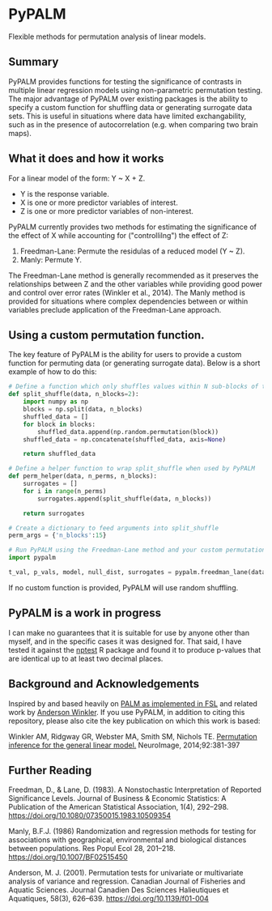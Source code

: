 # PyPALM
Flexible methods for permutation analysis of linear models. 

## Summary
PyPALM provides functions for testing the significance of contrasts in multiple linear regression models using non-parametric permutation testing. The major advantage of PyPALM over existing packages is the ability to specify a custom function for shuffling data or generating surrogate data sets. This is useful in situations where data have limited exchangability, such as in the presence of autocorrelation (e.g. when comparing two brain maps).

## What it does and how it works
For a linear model of the form: Y ~ X + Z.
- Y is the response variable.
- X is one or more predictor variables of interest.
- Z is one or more predictor variables of non-interest.

PyPALM currently provides two methods for estimating the significance of the effect of X while accounting for ("controllilng") the effect of Z:
1. Freedman-Lane: Permute the residulas of a reduced model (Y ~ Z).
2. Manly: Permute Y.

The Freedman-Lane method is generally recommended as it preserves the relationships between Z and the other variables while providing good power and control over error rates (Winkler et al., 2014). The Manly method is provided for situations where complex dependencies between or within variables preclude application of the Freedman-Lane approach. 

## Using a custom permutation function.
The key feature of PyPALM is the ability for users to provide a custom function for permuting data (or generating surrogate data). Below is a short example of how to do this:

```python
# Define a function which only shuffles values within N sub-blocks of the data.
def split_shuffle(data, n_blocks=2):
    import numpy as np
    blocks = np.split(data, n_blocks)
    shuffled_data = []
    for block in blocks:
        shuffled_data.append(np.random.permutation(block))
    shuffled_data = np.concatenate(shuffled_data, axis=None)

    return shuffled_data

# Define a helper function to wrap split_shuffle when used by PyPALM
def perm_helper(data, n_perms, n_blocks):
    surrogates = []
    for i in range(n_perms)
        surrogates.append(split_shuffle(data, n_blocks))

    return surrogates

# Create a dictionary to feed arguments into split_shuffle
perm_args = {'n_blocks':15}

# Run PyPALM using the Freedman-Lane method and your custom permutation function
import pypalm

t_val, p_vals, model, null_dist, surrogates = pypalm.freedman_lane(data_df, 'Yvar', 'Xvar', 'Zvar', stat='tstat', n_perms=10000, perm_func=perm_helper, perm_func_args=perm_args, return_surrogates=True, return_null=True)
```
If no custom function is provided, PyPALM will use random shuffling. 

## PyPALM is a work in progress
I can make no guarantees that it is suitable for use by anyone other than myself, and in the specific cases it was designed for. That said, I have tested it against the [nptest](https://cran.r-project.org/web/packages/nptest/index.html) R package and found it to produce p-values that are identical up to at least two decimal places.

## Background and Acknowledgements
Inspired by and based heavily on [PALM as implemented in FSL](https://fsl.fmrib.ox.ac.uk/fsl/fslwiki/PALM) and related work by [Anderson Winkler](https://github.com/andersonwinkler). If you use PyPALM, in addition to citing this repository, please also cite the key publication on which this work is based:

Winkler AM, Ridgway GR, Webster MA, Smith SM, Nichols TE. [Permutation inference for the general linear model.](https://doi.org/10.1016/j.neuroimage.2014.01.060) NeuroImage, 2014;92:381-397

## Further Reading
Freedman, D., & Lane, D. (1983). A Nonstochastic Interpretation of Reported Significance Levels. Journal of Business & Economic Statistics: A Publication of the American Statistical Association, 1(4), 292–298. https://doi.org/10.1080/07350015.1983.10509354

Manly, B.F.J. (1986) Randomization and regression methods for testing for associations with geographical, environmental and biological distances between populations. Res Popul Ecol 28, 201–218. https://doi.org/10.1007/BF02515450

Anderson, M. J. (2001). Permutation tests for univariate or multivariate analysis of variance and regression. Canadian Journal of Fisheries and Aquatic Sciences. Journal Canadien Des Sciences Halieutiques et Aquatiques, 58(3), 626–639. https://doi.org/10.1139/f01-004

